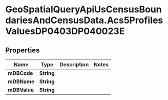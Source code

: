 # GeoSpatialQueryApiUsCensusBoundariesAndCensusData.Acs5ProfilesValuesDP0403DP040023E

## Properties

Name | Type | Description | Notes
------------ | ------------- | ------------- | -------------
**mDBCode** | **String** |  | 
**mDBName** | **String** |  | 
**mDBValue** | **String** |  | 


